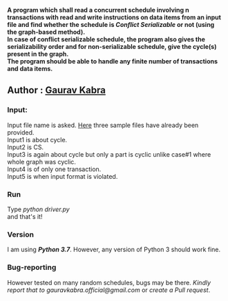 **A program which shall read a concurrent schedule involving n transactions with read and write instructions on data items 
from an input file and find whether the schedule is _Conflict Serializable_ or not (using the graph-based 
method). <br>In case of conflict serializable schedule, the program also gives the serializability order 
and for non-serializable schedule, give the cycle(s) present in the graph.<br>The  program should be able to handle any finite number of transactions and data items.**

## Author : [Gaurav Kabra](https://www.quora.com/profile/Gaurav-Kabra-23)

### Input:
Input file name is asked. [Here](https://github.com/gaurav-kabra-official/Conflict-Serializable/tree/master/Inputs) three sample files have already been provided.<br>Input1 is about cycle.<br>Input2 is CS.<br>Input3 is again about cycle but only a part is cyclic unlike case#1 where whole graph was cyclic.<br>Input4 is of only one transaction.<br>Input5 is when input format is violated.

### Run
Type _python driver.py_<br>and that's it!

### Version
I am using ***Python 3.7***. However, any version of Python 3 should work fine.

### Bug-reporting
However tested on many random schedules, bugs may be there. _Kindly report that to gauravkabra.official@gmail.com_ or _create a Pull request_.
